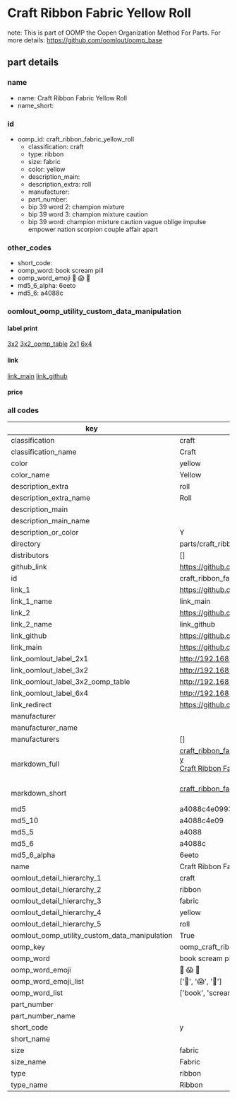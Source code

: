 # Craft Ribbon Fabric Yellow Roll  

note: This is part of OOMP the Oopen Organization Method For Parts. For more details: https://github.com/oomlout/oomp_base

##  part details
  







### name
* name: Craft Ribbon Fabric Yellow Roll
* name_short: 
### id
* oomp_id: craft_ribbon_fabric_yellow_roll
  * classification: craft
  * type: ribbon
  * size: fabric
  * color: yellow
  * description_main: 
  * description_extra: roll
  * manufacturer: 
  * part_number: 
  * bip 39 word 2: champion mixture
  * bip 39 word 3: champion mixture caution
  * bip 39 word: champion mixture caution vague oblige impulse empower nation scorpion couple affair apart

### other_codes
* short_code: 
* oomp_word: book scream pill
* oomp_word_emoji :book: :scream: :pill:
* md5_6_alpha: 6eeto
* md5_6: a4088c






### oomlout_oomp_utility_custom_data_manipulation
#### label print
[3x2](http://192.168.1.245:1112/?label=oomp%206eeto)
[3x2_oomp_table](http://192.168.1.108:1112/?label=oomp%206eeto)
[2x1](http://192.168.1.242:1112/?label=oomp%206eeto)
[6x4](http://192.168.1.55:1112/?label=oomp%206eeto)    

#### link

[link_main](https://github.com/oomlout/oomlout_oomp_version_1_messy/tree/main/parts/craft_ribbon_fabric_yellow_roll) [link_github](https://github.com/oomlout/oomlout_oomp_version_1_messy/tree/main/parts/craft_ribbon_fabric_yellow_roll)                             

#### price







### all codes 
| key | value |  
| --- | --- |  
| classification | craft |  
| classification_name | Craft |  
| color | yellow |  
| color_name | Yellow |  
| description_extra | roll |  
| description_extra_name | Roll |  
| description_main |  |  
| description_main_name |  |  
| description_or_color | Y  |  
| directory | parts/craft_ribbon_fabric_yellow_roll |  
| distributors | [] |  
| github_link | https://github.com/oomlout/oomlout_oomp_part_src/tree/main/parts/craft_ribbon_fabric_yellow_roll |  
| id | craft_ribbon_fabric_yellow_roll |  
| link_1 | https://github.com/oomlout/oomlout_oomp_version_1_messy/tree/main/parts/craft_ribbon_fabric_yellow_roll |  
| link_1_name | link_main |  
| link_2 | https://github.com/oomlout/oomlout_oomp_version_1_messy/tree/main/parts/craft_ribbon_fabric_yellow_roll |  
| link_2_name | link_github |  
| link_github | https://github.com/oomlout/oomlout_oomp_version_1_messy/tree/main/parts/craft_ribbon_fabric_yellow_roll |  
| link_main | https://github.com/oomlout/oomlout_oomp_version_1_messy/tree/main/parts/craft_ribbon_fabric_yellow_roll |  
| link_oomlout_label_2x1 | http://192.168.1.242:1112/?label=oomp%206eeto |  
| link_oomlout_label_3x2 | http://192.168.1.245:1112/?label=oomp%206eeto |  
| link_oomlout_label_3x2_oomp_table | http://192.168.1.108:1112/?label=oomp%206eeto |  
| link_oomlout_label_6x4 | http://192.168.1.55:1112/?label=oomp%206eeto |  
| link_redirect | https://github.com/oomlout/oomlout_oomp_version_1_messy/tree/main/parts/craft_ribbon_fabric_yellow_roll |  
| manufacturer |  |  
| manufacturer_name |  |  
| manufacturers | [] |  
| markdown_full | [craft_ribbon_fabric_yellow_roll](none)<br>[y](none)<br>[Craft Ribbon Fabric Yellow Roll](none)<br><br> |  
| markdown_short | [craft_ribbon_fabric_yellow_roll](none)<br><br> |  
| md5 | a4088c4e09934921c8cc1f0a49639130 |  
| md5_10 | a4088c4e09 |  
| md5_5 | a4088 |  
| md5_6 | a4088c |  
| md5_6_alpha | 6eeto |  
| name | Craft Ribbon Fabric Yellow Roll |  
| oomlout_detail_hierarchy_1 | craft |  
| oomlout_detail_hierarchy_2 | ribbon |  
| oomlout_detail_hierarchy_3 | fabric |  
| oomlout_detail_hierarchy_4 | yellow |  
| oomlout_detail_hierarchy_5 | roll |  
| oomlout_oomp_utility_custom_data_manipulation | True |  
| oomp_key | oomp_craft_ribbon_fabric_yellow_roll |  
| oomp_word | book scream pill |  
| oomp_word_emoji | :book: :scream: :pill: |  
| oomp_word_emoji_list | [':book:', ':scream:', ':pill:'] |  
| oomp_word_list | ['book', 'scream', 'pill'] |  
| part_number |  |  
| part_number_name |  |  
| short_code | y |  
| short_name |  |  
| size | fabric |  
| size_name | Fabric |  
| type | ribbon |  
| type_name | Ribbon |  
